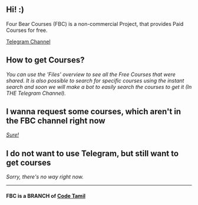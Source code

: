 ## **Hi**! :)

Four Bear Courses (FBC) is a non-commercial Project, that provides Paid Courses for free.

[Telegram Channel](https://telegram.dog/fourbearcourseschnl)

## **How to get Courses?**
_You can use the 'Files' overview to see all the Free Courses that were shared. It is also possible to search for specific courses using the instant search and soon we will make a bot to easily search the courses to get it (In THE Telegram Channel)._

## **I wanna request some courses, which aren't in the FBC channel right now**

_[Sure!](https://tx.me/s/fourbearcourseschnl/39)_

## **I do not want to use Telegram, but still want to get courses**

_Sorry, there's no way right now._

-----------------------------------------------------------------

#### FBC is a BRANCH of [Code Tamil](https://telegram.dog/code_tamil)
